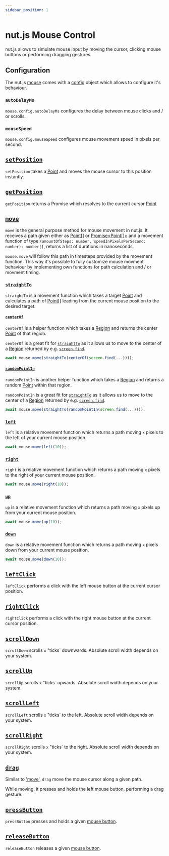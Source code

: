 ```yaml
---
sidebar_position: 1
---
```


# nut.js Mouse Control

nut.js allows to simulate mouse input by moving the cursor, clicking mouse buttons or performing dragging gestures.

## Configuration

The nut.js [mouse](https://nut-tree.github.io/apidoc/classes/mouse.html) comes with a [config](https://nut-tree.github.io/apidoc/classes/mouse.html#config) object which allows to configure it's behaviour.

### `autoDelayMs`

`mouse.config.autoDelayMs` configures the delay between mouse clicks and / or scrolls.

### `mouseSpeed`

`mouse.config.mouseSpeed` configures mouse movement speed in pixels per second.

## [`setPosition`](https://nut-tree.github.io/apidoc/classes/mouse.html#setposition)

`setPosition` takes a [Point](https://nut-tree.github.io/apidoc/classes/point.html) and moves the mouse cursor to this position instantly.

## [`getPosition`](https://nut-tree.github.io/apidoc/classes/mouse.html#getposition)

`getPosition` returns a Promise which resolves to the current cursor [Point](https://nut-tree.github.io/apidoc/classes/point.html)

## [`move`](https://nut-tree.github.io/apidoc/classes/mouse.html#move)

`move` is the general purpose method for mouse movement in nut.js.
It receives a path given either as [Point[]](https://nut-tree.github.io/apidoc/classes/point.html) or [Promise<Point[]>](https://nut-tree.github.io/apidoc/classes/point.html) and a movement function of type `(amountOfSteps: number, speedInPixelsPerSecond: number): number[]`, returns a list of durations in nanoseconds.

`mouse.move` will follow this path in timesteps provided by the movement function.
This way it's possible to fully customize mouse movment behaviour by implementing own functions for path calculation and / or movment timing.

### [`straightTo`](https://nut-tree.github.io/apidoc/interfaces/movementapi.html#straightto)

`straightTo` is a movement function which takes a target [Point](https://nut-tree.github.io/apidoc/classes/point.html) and calculates a path of [Point[]](https://nut-tree.github.io/apidoc/classes/point.html) leading from the current mouse position to the desired target.

#### [`centerOf`](https://nut-tree.github.io/apidoc/globals.html#centerof)

`centerOf` is a helper function which takes a [Region](https://nut-tree.github.io/apidoc/classes/region.html) and returns the center [Point](https://nut-tree.github.io/apidoc/classes/point.html) of that region.

`centerOf` is a great fit for [`straightTo`](#straightto) as it allows us to move to the center of a [Region](https://nut-tree.github.io/apidoc/classes/region.html) returned by e.g. [`screen.find`](https://nut-tree.github.io/apidoc/classes/screen.html#find).

```js
await mouse.move(straightTo(centerOf(screen.find(...))));
```

#### [`randomPointIn`](https://nut-tree.github.io/apidoc/globals.html#randompointin)

`randomPointIn` is another helper function which takes a [Region](https://nut-tree.github.io/apidoc/classes/region.html) and returns a random [Point](https://nut-tree.github.io/apidoc/classes/point.html) within that region.

`randomPointIn` is a great fit for [`straightTo`](#straightto) as it allows us to move to the center of a [Region](https://nut-tree.github.io/apidoc/classes/region.html) returned by e.g. [`screen.find`](https://nut-tree.github.io/apidoc/classes/screen.html#find).

```js
await mouse.move(straightTo(randomPointIn(screen.find(...))));
```

### [`left`](https://nut-tree.github.io/apidoc/interfaces/movementapi.html#left)

`left` is a relative movement function which returns a path moving `x` pixels to the left of your current mouse position.

```js
await mouse.move(left(10));
```

### [`right`](https://nut-tree.github.io/apidoc/interfaces/movementapi.html#right)

`right` is a relative movement function which returns a path moving `x` pixels to the right of your current mouse position.

```js
await mouse.move(right(10));
```

### [`up`](https://nut-tree.github.io/apidoc/interfaces/movementapi.html#up)

`up` is a relative movement function which returns a path moving `x` pixels up from your current mouse position.

```js
await mouse.move(up(10));
```

### [`down`](https://nut-tree.github.io/apidoc/interfaces/movementapi.html#down)

`down` is a relative movement function which returns a path moving `x` pixels down from your current mouse position.

```js
await mouse.move(down(10));
```

## [`leftClick`](https://nut-tree.github.io/apidoc/classes/mouse.html#leftclick)

`leftClick` performs a click with the left mouse button at the current cursor position.

## [`rightClick`](https://nut-tree.github.io/apidoc/classes/mouse.html#rightclick)

`rightClick` performs a click with the right mouse button at the current cursor position.

## [`scrollDown`](https://nut-tree.github.io/apidoc/classes/mouse.html#scrolldown)

`scrollDown` scrolls `x` "ticks` downwards. Absolute scroll width depends on your system.

## [`scrollUp`](https://nut-tree.github.io/apidoc/classes/mouse.html#scrollup)

`scrollUp` scrolls `x` "ticks` upwards. Absolute scroll width depends on your system.

## [`scrollLeft`](https://nut-tree.github.io/apidoc/classes/mouse.html#scrollleft)

`scrollLeft` scrolls `x` "ticks` to the left. Absolute scroll width depends on your system.

## [`scrollRight`](https://nut-tree.github.io/apidoc/classes/mouse.html#scrollright)

`scrollRight` scrolls `x` "ticks` to the right. Absolute scroll width depends on your system.

## [`drag`](https://nut-tree.github.io/apidoc/classes/mouse.html#drag)

Similar to ['move'](#move), `drag` move the mouse cursor along a given path.

While moving, it presses and holds the left mouse button, performing a drag gesture.

## [`pressButton`](https://nut-tree.github.io/apidoc/classes/mouse.html#pressbutton)

`pressButton` presses and holds a given [mouse button](https://nut-tree.github.io/apidoc/enums/button.html).

## [`releaseButton`](https://nut-tree.github.io/apidoc/classes/mouse.html#releasebutton)

`releaseButton` releases a given [mouse button](https://nut-tree.github.io/apidoc/enums/button.html).

